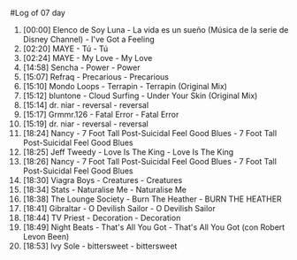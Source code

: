 #Log of 07 day

1. [00:00] Elenco de Soy Luna - La vida es un sueño (Música de la serie de Disney Channel) - I've Got a Feeling
1. [02:20] MAYE - Tú - Tú
1. [02:24] MAYE - My Love - My Love
1. [14:58] Sencha - Power - Power
1. [15:07] Refraq - Precarious - Precarious
1. [15:10] Mondo Loops - Terrapin - Terrapin (Original Mix)
1. [15:12] bluntone - Cloud Surfing - Under Your Skin (Original Mix)
1. [15:14] dr. niar - reversal - reversal
1. [15:17] Grmmr.126 - Fatal Error - Fatal Error
1. [15:19] dr. niar - reversal - reversal
1. [18:24] Nancy - 7 Foot Tall Post-Suicidal Feel Good Blues - 7 Foot Tall Post-Suicidal Feel Good Blues
1. [18:25] Jeff Tweedy - Love Is The King - Love Is The King
1. [18:26] Nancy - 7 Foot Tall Post-Suicidal Feel Good Blues - 7 Foot Tall Post-Suicidal Feel Good Blues
1. [18:30] Viagra Boys - Creatures - Creatures
1. [18:34] Stats - Naturalise Me - Naturalise Me
1. [18:38] The Lounge Society - Burn The Heather - BURN THE HEATHER
1. [18:41] Gibraltar - O Devilish Sailor - O Devilish Sailor
1. [18:44] TV Priest - Decoration - Decoration
1. [18:49] Night Beats - That's All You Got - That's All You Got (con Robert Levon Been)
1. [18:53] Ivy Sole - bittersweet - bittersweet
